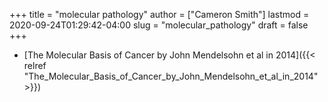 +++
title = "molecular pathology"
author = ["Cameron Smith"]
lastmod = 2020-09-24T01:29:42-04:00
slug = "molecular_pathology"
draft = false
+++

-   [The Molecular Basis of Cancer by John Mendelsohn et al in 2014]({{< relref "The_Molecular_Basis_of_Cancer_by_John_Mendelsohn_et_al_in_2014" >}})
